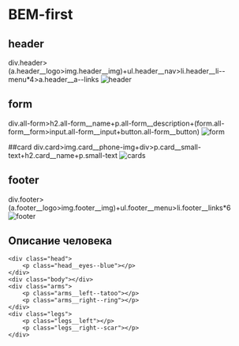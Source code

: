 # BEM-first
## header
div.header>(a.header__logo>img.header__img)+ul.header__nav>li.header__li--menu*4>a.header__a--links
![header](https://user-images.githubusercontent.com/50540337/222735197-005b1332-b7b3-4873-b346-929c5da82795.png)

## form
div.all-form>h2.all-form__name+p.all-form__description+(form.all-form__form>input.all-form__input+button.all-form__button)
![form](https://user-images.githubusercontent.com/50540337/222735214-010e43cc-e738-4238-9e3c-2cf596546c58.png)

##card
div.card>img.card__phone-img+div>p.card__small-text+h2.card__name+p.small-text
![cards](https://user-images.githubusercontent.com/50540337/222735248-49125e57-7c2d-4b10-b4eb-027324903c79.png)

## footer
div.footer>(a.footer__logo>img.footer__img)+ul.footer__menu>li.footer__links*6
![footer](https://user-images.githubusercontent.com/50540337/222735232-e8764256-8e36-41f7-9d69-fd96b929ed81.png)


## Описание человека
```
<div class="head">
	<p class="head__eyes--blue"></p>
</div>
<div class="body"></div>
<div class="arms">
	<p class="arms__left--tatoo"></p>
	<p class="arms__right--ring"></p>
</div>
<div class="legs">
	<p class="legs__left"></p>
	<p class="legs__right--scar"></p>
</div>
```
